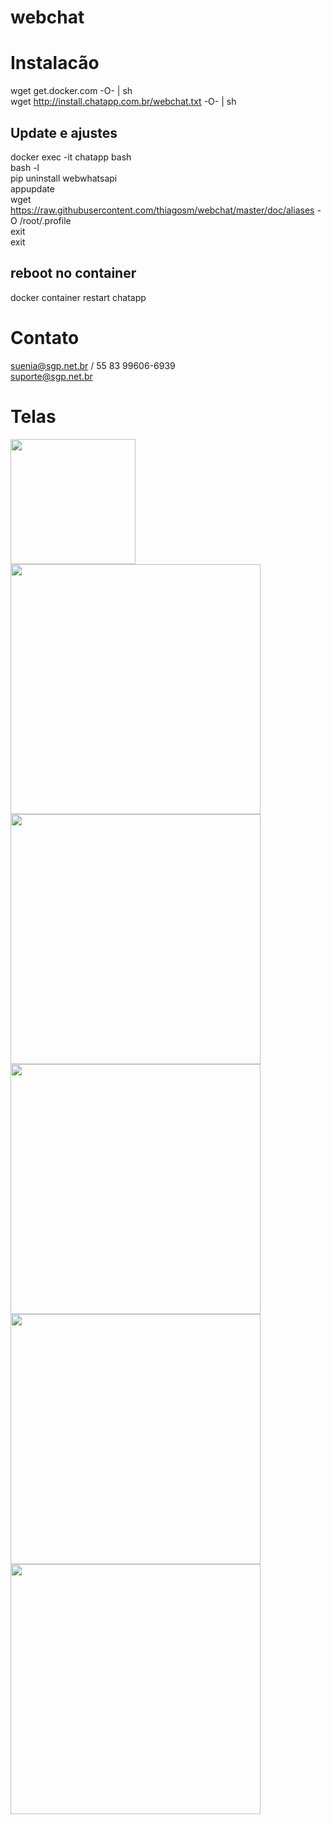 # webchat

# Instalacão
wget get.docker.com -O- | sh <br/>
wget http://install.chatapp.com.br/webchat.txt -O- | sh <br/>

## Update e ajustes
docker exec -it chatapp bash <br/> 
bash -l <br/>
pip uninstall webwhatsapi <br/>
appupdate <br/>
wget https://raw.githubusercontent.com/thiagosm/webchat/master/doc/aliases -O /root/.profile <br/>
exit <br/>
exit <br/>
## reboot no container 
docker container restart chatapp 


# Contato
suenia@sgp.net.br / 55 83 99606-6939 <br/>
suporte@sgp.net.br


# Telas
<img width="200px" src="https://github.com/thiagosm/webchat/blob/master/doc/screenshots/webchat-6.png/"><img width="400px" src="https://github.com/thiagosm/webchat/blob/master/doc/screenshots/webchat-5.png/"><img width="400px" src="https://github.com/thiagosm/webchat/blob/master/doc/screenshots/webchat-1.png/"><img width="400px" src="https://github.com/thiagosm/webchat/blob/master/doc/screenshots/webchat-2.png/">
<img width="400px" src="https://github.com/thiagosm/webchat/blob/master/doc/screenshots/webchat-3.png/"><img width="400px" src="https://github.com/thiagosm/webchat/blob/master/doc/screenshots/webchat-4.png/">
